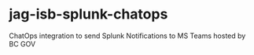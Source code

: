 # jag-isb-splunk-chatops
ChatOps integration to send Splunk Notifications to MS Teams hosted by BC GOV
